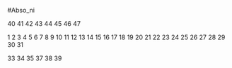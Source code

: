 #Abso_ni

40
41
42
43
44
45
46
47




1
2
3
4
5
6
7
8
9
10
11
12
13
14
15
16
17
18
19
20
21
22
23
24
25
26
27
28
29
30
31

33
34
35
37
38
39
